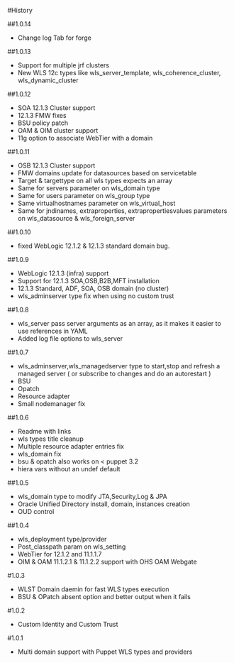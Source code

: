 #History

##1.0.14
- Change log Tab for forge

##1.0.13 
- Support for multiple jrf clusters
- New WLS 12c types like wls_server_template, wls_coherence_cluster, wls_dynamic_cluster

##1.0.12
- SOA 12.1.3 Cluster support
- 12.1.3 FMW fixes
- BSU policy patch
- OAM & OIM cluster support
- 11g option to associate WebTier with a domain

##1.0.11
- OSB 12.1.3 Cluster support
- FMW domains update for datasources based on servicetable
- Target & targettype on all wls types expects an array
- Same for servers parameter on wls_domain type
- Same for users parameter on wls_group type
- Same virtualhostnames parameter on wls_virtual_host
- Same for jndinames, extraproperties, extrapropertiesvalues parameters on wls_datasource & wls_foreign_server 

##1.0.10 
- fixed WebLogic 12.1.2 & 12.1.3 standard domain bug.

##1.0.9 
- WebLogic 12.1.3 (infra) support
- Support for 12.1.3 SOA,OSB,B2B,MFT installation
- 12.1.3 Standard, ADF, SOA, OSB domain (no cluster) 
- wls_adminserver type fix when using no custom trust

##1.0.8 
- wls_server pass server arguments as an array, as it makes it easier to use references in YAML
- Added log file options to wls_server 

##1.0.7
- wls_adminserver,wls_managedserver type to start,stop and refresh a managed server ( or subscribe to changes and do an autorestart )
- BSU
- Opatch
- Resource adapter
- Small nodemanager fix 

##1.0.6
- Readme with links
- wls types title cleanup
- Multiple resource adapter entries fix
- wls_domain fix
- bsu & opatch also works on < puppet 3.2
- hiera vars without an undef default

##1.0.5
- wls_domain type to modify JTA,Security,Log & JPA 
- Oracle Unified Directory install, domain, instances creation
- OUD control

##1.0.4 
- wls_deployment type/provider
- Post_classpath param on wls_setting
- WebTier for 12.1.2 and 11.1.1.7
- OIM & OAM 11.1.2.1 & 11.1.2.2 support with OHS OAM Webgate

#1.0.3 
- WLST Domain daemin for fast WLS types execution
- BSU & OPatch absent option and better output when it fails

#1.0.2
- Custom Identity and Custom Trust

#1.0.1
- Multi domain support with Puppet WLS types and providers
